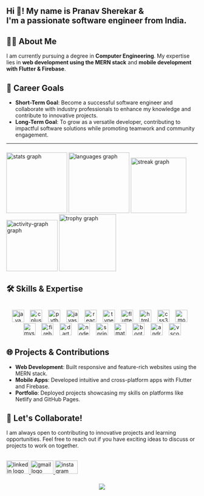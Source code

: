 <h2 align="left">Hi 👋! My name is Pranav Sherekar & <br>                                                         I'm a passionate software engineer from India.</h2>


## 👨‍💻 About Me  
I am currently pursuing a degree in **Computer Engineering**. My expertise lies in **web development using the MERN stack** and **mobile development with Flutter & Firebase**. 

## 🌟 Career Goals  
- **Short-Term Goal**: Become a successful software engineer and collaborate with industry professionals to enhance my knowledge and contribute to innovative projects.  
- **Long-Term Goal**: To grow as a versatile developer, contributing to impactful software solutions while promoting teamwork and community engagement.  


---
###

<div align="left">
  <img src="https://github-readme-stats.vercel.app/api?username=pranav-051&hide_title=false&hide_rank=false&show_icons=false&include_all_commits=true&count_private=true&disable_animations=false&theme=tokyonight&locale=en&hide_border=false&custom_title=Github%20Stats" height="160" alt="stats graph"  />
  <img src="https://github-readme-stats.vercel.app/api/top-langs?username=pranav-051&locale=en&hide_title=false&layout=compact&card_width=320&langs_count=6&theme=tokyonight&hide_border=false" height="160" alt="languages graph"  />
  <img src="https://streak-stats.demolab.com?user=pranav-051&locale=en&mode=daily&theme=tokyonight&hide_border=false&border_radius=8&date_format=j%20M%5B%20Y%5D" height="146" alt="streak graph"  />
  <img src="https://github-readme-activity-graph.vercel.app/graph?username=pranav-051&custom_title=Contibutation%20Graph&theme=tokyo-night&radius=15&area=true&hide_title=false" height="135" alt="activity-graph graph"  />
  <img src="https://github-profile-trophy.vercel.app?username=pranav-051&theme=darkhub&column=9&row=1&margin-w=10&margin-h=0&no-bg=true&no-frame=false" height="150" alt="trophy graph"  />
</div>

###
## 🛠️ Skills & Expertise
<br clear="both">

<div align="center">
  <img src="https://cdn.jsdelivr.net/gh/devicons/devicon/icons/java/java-original-wordmark.svg" height="32" alt="java logo"  />
  <img width="8" />
  <img src="https://cdn.jsdelivr.net/gh/devicons/devicon/icons/cplusplus/cplusplus-original.svg" height="32" alt="cplusplus logo"  />
  <img width="8" />
  <img src="https://cdn.jsdelivr.net/gh/devicons/devicon/icons/python/python-original.svg" height="32" alt="python logo"  />
  <img width="8" />
  <img src="https://cdn.jsdelivr.net/gh/devicons/devicon/icons/javascript/javascript-original.svg" height="32" alt="javascript logo"  />
  <img width="8" />
  <img src="https://cdn.jsdelivr.net/gh/devicons/devicon/icons/react/react-original.svg" height="32" alt="react logo"  />
  <img width="8" />
  <img src="https://cdn.jsdelivr.net/gh/devicons/devicon/icons/typescript/typescript-original.svg" height="32" alt="typescript logo"  />
  <img width="8" />
  <img src="https://cdn.jsdelivr.net/gh/devicons/devicon/icons/flutter/flutter-original.svg" height="32" alt="flutter logo"  />
  <img width="8" />
  <img src="https://cdn.jsdelivr.net/gh/devicons/devicon/icons/html5/html5-original.svg" height="32" alt="html5 logo"  />
  <img width="8" />
  <img src="https://cdn.jsdelivr.net/gh/devicons/devicon/icons/css3/css3-original.svg" height="32" alt="css3 logo"  />
  <img width="8" />
  <img src="https://cdn.jsdelivr.net/gh/devicons/devicon/icons/mongodb/mongodb-original.svg" height="32" alt="mongodb logo"  />
  <img width="8" />
  <img src="https://cdn.jsdelivr.net/gh/devicons/devicon/icons/mysql/mysql-original.svg" height="32" alt="mysql logo"  />
  <img width="8" />
  <img src="https://cdn.jsdelivr.net/gh/devicons/devicon/icons/firebase/firebase-plain.svg" height="32" alt="firebase logo"  />
  <img width="8" />
  <img src="https://cdn.jsdelivr.net/gh/devicons/devicon/icons/dart/dart-original.svg" height="32" alt="dart logo"  />
  <img width="8" />
  <img src="https://cdn.jsdelivr.net/gh/devicons/devicon/icons/nodejs/nodejs-original.svg" height="32" alt="nodejs logo"  />
  <img width="8" />
  <img src="https://cdn.jsdelivr.net/gh/devicons/devicon/icons/spring/spring-original.svg" height="32" alt="spring logo"  />
  <img width="8" />
  <img src="https://cdn.jsdelivr.net/gh/devicons/devicon/icons/materialui/materialui-original.svg" height="32" alt="materialui logo"  />
  <img width="8" />
  <img src="https://cdn.jsdelivr.net/gh/devicons/devicon/icons/bootstrap/bootstrap-original.svg" height="32" alt="bootstrap logo"  />
  <img width="8" />
  <img src="https://cdn.jsdelivr.net/gh/devicons/devicon/icons/androidstudio/androidstudio-original.svg" height="32" alt="androidstudio logo"  />
  <img width="8" />
  <img src="https://cdn.jsdelivr.net/gh/devicons/devicon/icons/vscode/vscode-original.svg" height="32" alt="vscode logo"  />
</div>


## 🌐 Projects & Contributions  
- **Web Development**: Built responsive and feature-rich websites using the MERN stack.  
- **Mobile Apps**: Developed intuitive and cross-platform apps with Flutter and Firebase.  
- **Portfolio**: Deployed projects showcasing my skills on platforms like Netlify and GitHub Pages.  


###

## 💼 Let's Collaborate!  
I am always open to contributing to innovative projects and learning opportunities. Feel free to reach out if you have exciting ideas to discuss or projects to work on together.  


<br clear="both">

<div align="left">
  <a href="https://www.linkedin.com/in/pranav-sherekar-22695b244/" target="_blank">
    <img src="https://raw.githubusercontent.com/maurodesouza/profile-readme-generator/master/src/assets/icons/social/linkedin/default.svg" width="60" height="35" alt="linkedin logo"  />
  </a>
  <a href="https://mail.google.com/mail/u/0/?tab=rm&ogbl#inbox?compose=GTvVlcRwQZxmNqVlRTpshKxLSdDLDPsdTktrCZQCbMqScNbmnpRfKCTWXKbGwLvqnWbXnPptTTHQh" target="_blank">
    <img src="https://raw.githubusercontent.com/maurodesouza/profile-readme-generator/master/src/assets/icons/social/gmail/default.svg" width="60" height="35" alt="gmail logo"  />
  </a>
  <a href="https://www.instagram.com/pranav___051/" target="_blank">
    <img src="https://raw.githubusercontent.com/maurodesouza/profile-readme-generator/master/src/assets/icons/social/instagram/default.svg" width="60" height="35" alt="instagram logo"  />
  </a>
</div>

###

<div align="center">
  <img src="https://profile-counter.glitch.me/pranav-051/count.svg?"  />
</div>

###
